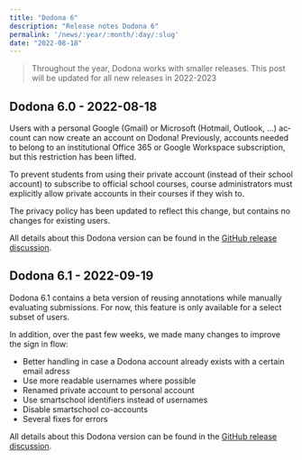 ```yaml
---
title: "Dodona 6"
description: "Release notes Dodona 6"
permalink: '/news/:year/:month/:day/:slug'
date: "2022-08-18"
---
```


<NewsHeader :title="$frontmatter.title" :date="$frontmatter.date" lang="en" />

> Throughout the year, Dodona works with smaller releases. This post will be updated for all new releases in 2022-2023

## Dodona 6.0 - 2022-08-18

Users with a personal Google (Gmail) or Microsoft (Hotmail, Outlook, ...) account can now create an account on Dodona! Previously, accounts needed to belong to an institutional Office 365 or Google Workspace subscription, but this restriction has been lifted.

To prevent students from using their private account (instead of their school account) to subscribe to official school courses, course administrators must explicitly allow private accounts in their courses if they wish to.

The privacy policy has been updated to reflect this change, but contains no changes for existing users.

All details about this Dodona version can be found in the [GitHub release discussion](https://github.com/dodona-edu/dodona/discussions/3900).

## Dodona 6.1 - 2022-09-19

Dodona 6.1 contains a beta version of reusing annotations while manually evaluating submissions. For now, this feature is only available for a select subset of users.

In addition, over the past few weeks, we made many changes to improve the sign in flow:
- Better handling in case a Dodona account already exists with a certain email adress
- Use more readable usernames where possible
- Renamed private account to personal account
- Use smartschool identifiers instead of usernames
- Disable smartschool co-accounts
- Several fixes for errors

All details about this Dodona version can be found in the [GitHub release discussion](https://github.com/dodona-edu/dodona/discussions/4007).
